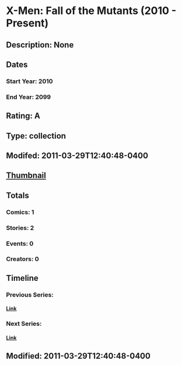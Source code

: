 # X-Men: Fall of the Mutants (2010 - Present)
## Description: None
## Dates
### Start Year: 2010
### End Year: 2099
## Rating: A
## Type: collection
## Modifed: 2011-03-29T12:40:48-0400
## [Thumbnail](http://i.annihil.us/u/prod/marvel/i/mg/b/40/image_not_available.jpg)
## Totals
### Comics: 1
### Stories: 2
### Events: 0
### Creators: 0
## Timeline
### Previous Series: 
#### [Link]()
### Next Series: 
#### [Link]()
## Modified: 2011-03-29T12:40:48-0400